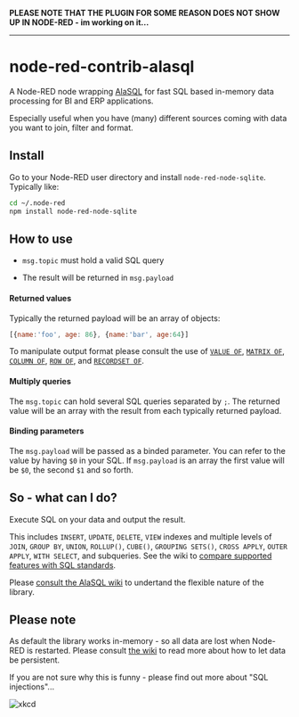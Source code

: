**PLEASE NOTE THAT THE PLUGIN FOR SOME REASON DOES NOT SHOW UP IN NODE-RED - im working on it...**

----

# node-red-contrib-alasql

A Node-RED node wrapping [AlaSQL](https://github.com/agershun/alasql) for fast SQL based in-memory data processing for BI and ERP applications.

Especially useful when you have (many) different sources coming with data you want to join, filter and format.



## Install

Go to your Node-RED user directory and install `node-red-node-sqlite`. Typically like:

```bash
cd ~/.node-red
npm install node-red-node-sqlite
```



## How to use

* `msg.topic` must hold a valid SQL query

* The result will be returned in `msg.payload`

#### Returned values

Typically the returned payload will be an array of objects:  

```js
[{name:'foo', age: 86}, {name:'bar', age:64}]
```

To manipulate output format please consult the use of [`VALUE OF`](https://github.com/agershun/alasql/wiki/Value), [`MATRIX OF`](https://github.com/agershun/alasql/wiki/MATRIX), [`COLUMN OF`](https://github.com/agershun/alasql/wiki/COLUMN), [`ROW OF`](https://github.com/agershun/alasql/wiki/ROW), and [`RECORDSET OF`](https://github.com/agershun/alasql/wiki/RECORDSET).


#### Multiply queries

The `msg.topic` can hold several SQL queries separated by `;`. The returned value will be an array with the result from each typically returned payload.


#### Binding parameters

The `msg.payload` will be passed as a binded parameter. You can refer to the value by having `$0` in your SQL. If `msg.payload` is an array the first value will be `$0`, the second `$1` and so forth. 




##  So - what can I do?

Execute SQL on your data and output the result. 

This includes `INSERT`, `UPDATE`, `DELETE`, `VIEW` indexes and multiple levels of `JOIN`, `GROUP BY`, `UNION`, `ROLLUP()`, `CUBE()`, `GROUPING SETS()`, `CROSS APPLY`, `OUTER APPLY`, `WITH SELECT`, and subqueries. See the wiki to [compare supported features with SQL standards](https://github.com/agershun/alasql/wiki/SQL%20keywords).

Please [consult the AlaSQL wiki](https://github.com/agershun/alasql/wiki/readme) to undertand the flexible nature of the library. 





## Please note

As default the library works in-memory - so all data are lost when Node-RED is restarted. Please consult [the wiki](https://github.com/agershun/alasql/wiki) to read more about how to let data be persistent.  

If you are not sure why this is funny - please find out more about "SQL injections"...

![xkcd](https://cloud.githubusercontent.com/assets/1063454/13614823/999e9548-e572-11e5-9661-57a06e8f3fa4.png)



